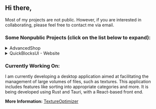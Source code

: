 ## Hi there,

Most of my projects are not public. However, if you are interested in collaborating, please feel free to contact me via email.

### Some Nonpublic Projects (click on the list below to expand):

<details>
  <summary>AdvancedShop</summary>
  
  **Description:** An extensive website template featuring 3D models and customization options. It allows users to visualize product variations in real-time, enhancing the online shopping experience.

  - **Preview:** [YouTube](https://www.youtube.com/watch?v=v3v1Y1hvXhM)
  - **Website:** [AdvancedShop](https://quickblocks.netlify.app/)
</details>

<details>
  <summary>QuickBlocksUI - Website</summary>
  
  **Description:** A collection of versatile and customizable React components available as an npm package. QuickBlocksUI offers a wide range of UI components that can be easily integrated into your React projects. These components are designed to enhance the user experience and provide interactive and responsive elements such as sliders, modals, navigation menus, and more. With QuickBlocksUI, you can quickly build beautiful and functional user interfaces for your web applications.
  
  - **Preview:** [YouTube](https://www.youtube.com/watch?v=T4CcGfdE1mw)
  - **Website:** [QuickBlocksUI](https://quickblocksui.netlify.app/)
</details>

### Currently Working On:

I am currently developing a desktop application aimed at facilitating the management of large volumes of files, such as textures. This application includes features like sorting into appropriate categories and more. It is being developed using Rust and Tauri, with a React-based front end.

**More Information:** [TextureOptimizer](https://toptimizer.netlify.app/)
